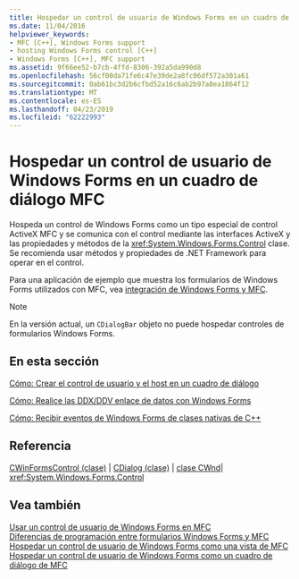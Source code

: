 ```yaml
---
title: Hospedar un control de usuario de Windows Forms en un cuadro de diálogo MFC
ms.date: 11/04/2016
helpviewer_keywords:
- MFC [C++], Windows Forms support
- hosting Windows Forms control [C++]
- Windows Forms [C++], MFC support
ms.assetid: 9f66ee52-b7cb-4ffd-8306-392a5da990d8
ms.openlocfilehash: 56cf00da71fe6c47e39de2a8fc06df572a301a61
ms.sourcegitcommit: 0ab61bc3d2b6cfbd52a16c6ab2b97a8ea1864f12
ms.translationtype: MT
ms.contentlocale: es-ES
ms.lasthandoff: 04/23/2019
ms.locfileid: "62222993"
---
```

# <a name="hosting-a-windows-form-user-control-in-an-mfc-dialog-box"></a>Hospedar un control de usuario de Windows Forms en un cuadro de diálogo MFC

Hospeda un control de Windows Forms como un tipo especial de control ActiveX MFC y se comunica con el control mediante las interfaces ActiveX y las propiedades y métodos de la <xref:System.Windows.Forms.Control> clase. Se recomienda usar métodos y propiedades de .NET Framework para operar en el control.

Para una aplicación de ejemplo que muestra los formularios de Windows Forms utilizados con MFC, vea [integración de Windows Forms y MFC](http://www.microsoft.com/downloads/details.aspx?FamilyID=987021bc-e575-4fe3-baa9-15aa50b0f599&displaylang=en).

> [!NOTE]
>  En la versión actual, un `CDialogBar` objeto no puede hospedar controles de formularios Windows Forms.

## <a name="in-this-section"></a>En esta sección

[Cómo: Crear el control de usuario y el host en un cuadro de diálogo](../dotnet/how-to-create-the-user-control-and-host-in-a-dialog-box.md)

[Cómo: Realice las DDX/DDV enlace de datos con Windows Forms](../dotnet/how-to-do-ddx-ddv-data-binding-with-windows-forms.md)

[Cómo: Recibir eventos de Windows Forms de clases nativas de C++](../dotnet/how-to-sink-windows-forms-events-from-native-cpp-classes.md)

## <a name="reference"></a>Referencia

[CWinFormsControl (clase)](../mfc/reference/cwinformscontrol-class.md) &#124; [CDialog (clase)](../mfc/reference/cdialog-class.md) &#124; [clase CWnd](../mfc/reference/cwnd-class.md)&#124; <xref:System.Windows.Forms.Control>

## <a name="see-also"></a>Vea también

[Usar un control de usuario de Windows Forms en MFC](../dotnet/using-a-windows-form-user-control-in-mfc.md)<br/>
[Diferencias de programación entre formularios Windows Forms y MFC](../dotnet/windows-forms-mfc-programming-differences.md)<br/>
[Hospedar un control de usuario de Windows Forms como una vista de MFC](../dotnet/hosting-a-windows-forms-user-control-as-an-mfc-view.md)<br/>
[Hospedar un control de usuario de Windows Forms como un cuadro de diálogo de MFC](../dotnet/hosting-a-windows-form-user-control-as-an-mfc-dialog-box.md)
